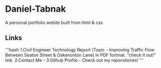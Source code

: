 # Daniel-Tabnak

A personal portfolio webite built from html & css

## Links
'''bash
1.Civil Engineer Technology Report (Topic - Improving Traffic Flow Between Seaton Street & Oskenonton Lane) in PDF fortmat. "check it out!" link.
2.Contact Me - 
3.Github Profile - Check out my reporsitories!
'''

